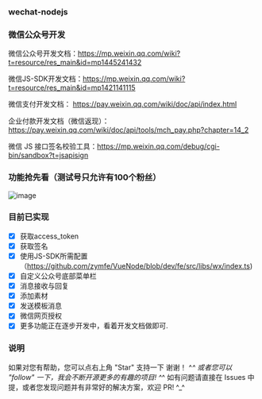 ### wechat-nodejs

### 微信公众号开发

微信公众号开发文档：https://mp.weixin.qq.com/wiki?t=resource/res_main&id=mp1445241432

微信JS-SDK开发文档：https://mp.weixin.qq.com/wiki?t=resource/res_main&id=mp1421141115

微信支付开发文档：  https://pay.weixin.qq.com/wiki/doc/api/index.html

企业付款开发文档（微信返现）：https://pay.weixin.qq.com/wiki/doc/api/tools/mch_pay.php?chapter=14_2

微信 JS 接口签名校验工具：https://mp.weixin.qq.com/debug/cgi-bin/sandbox?t=jsapisign

### 功能抢先看（测试号只允许有100个粉丝）

![image](https://github.com/zymseo/wx-public/blob/master/qrcode.png)

### 目前已实现

- [x] 获取access_token
- [x] 获取签名
- [x] 使用JS-SDK所需配置（https://github.com/zymfe/VueNode/blob/dev/fe/src/libs/wx/index.ts)
- [x] 自定义公众号底部菜单栏
- [x] 消息接收与回复
- [x] 添加素材
- [x] 发送模板消息
- [x] 微信网页授权
- [x] 更多功能正在逐步开发中，看着开发文档做即可.

### 说明

如果对您有帮助，您可以点右上角 "Star" 支持一下 谢谢！ ^_^
或者您可以 "follow" 一下，我会不断开源更多的有趣的项目! ^_^
如有问题请直接在 Issues 中提，或者您发现问题并有非常好的解决方案，欢迎 PR! ^_^